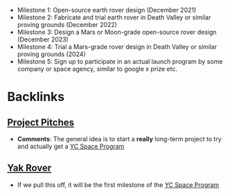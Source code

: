 - Milestone 1: Open-source earth rover design (December 2021)
- Milestone 2: Fabricate and trial earth rover in Death Valley or similar proving grounds (December 2022)
- Milestone 3: Design a Mars or Moon-grade open-source rover design (December 2023)
- Milestone 4: Trial a Mars-grade rover design in Death Valley or similar proving grounds (2024)
- Milestone 5: Sign up to participate in an actual launch program by some company or space agency, similar to google x prize etc.

# Backlinks
## [Project Pitches](<Project Pitches.md>)
- **Comments**:  The general idea is to start a __really__ long-term project to try and actually get a [YC Space Program](<YC Space Program.md>)

## [Yak Rover](<Yak Rover.md>)
- If we pull this off, it will be the first milestone of the [YC Space Program](<YC Space Program.md>)

